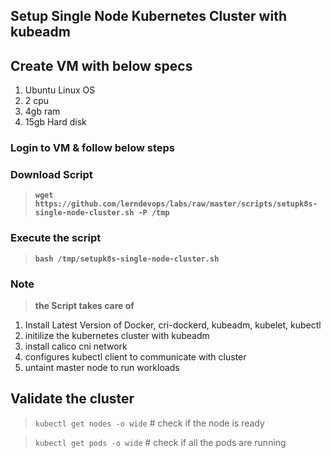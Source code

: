 ## Setup Single Node Kubernetes Cluster with kubeadm

## Create VM with below specs
1) Ubuntu Linux OS
2) 2 cpu
3) 4gb ram
4) 15gb Hard disk

### Login to VM & follow below steps 

### Download Script 

> **`wget https://github.com/lerndevops/labs/raw/master/scripts/setupk8s-single-node-cluster.sh -P /tmp`**

### Execute the script 

> **`bash /tmp/setupk8s-single-node-cluster.sh`**

### Note

> **the Script takes care of**

1) Install Latest Version of Docker, cri-dockerd, kubeadm, kubelet, kubectl
2) initilize the kubernetes cluster with kubeadm
3) install calico cni network
4) configures kubectl client to communicate with cluster 
5) untaint master node to run workloads

## Validate the cluster  

> `kubectl get nodes -o wide` # check if the node is ready

> `kubectl get pods -o wide` # check if all the pods are running 
